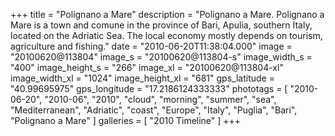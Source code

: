 +++
title = "Polignano a Mare"
description = "Polignano a Mare. Polignano a Mare is a town and comune in the province of Bari, Apulia, southern Italy, located on the Adriatic Sea. The local economy mostly depends on tourism, agriculture and fishing."
date = "2010-06-20T11:38:04.000"
image = "20100620@113804"
image_s = "20100620@113804-s"
image_width_s = "400"
image_height_s = "266"
image_xl = "20100620@113804-xl"
image_width_xl = "1024"
image_height_xl = "681"
gps_latitude = "40.99695975"
gps_longitude = "17.2186124333333"
phototags = [ "2010-06-20", "2010-06", "2010", "cloud", "morning", "summer", "sea", "Mediterranean", "Adriatic", "coast", "Europe", "Italy", "Puglia", "Bari", "Polignano a Mare" ]
galleries = [ "2010 Timeline" ]
+++
